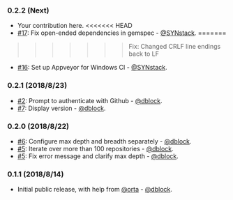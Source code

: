 ### 0.2.2 (Next)

* Your contribution here.
<<<<<<< HEAD
* [#17](https://github.com/dblock/fue/issues/19): Fix open-ended dependencies in gemspec - [@SYNstack](https://github.com/synstack).
=======
>>>>>>> Fix: Changed CRLF line endings back to LF
* [#16](https://github.com/dblock/fue/issues/16): Set up Appveyor for Windows CI - [@SYNstack](https://github.com/synstack).
### 0.2.1 (2018/8/23)

* [#2](https://github.com/dblock/fue/issues/2): Prompt to authenticate with Github - [@dblock](https://github.com/dblock).
* [#7](https://github.com/dblock/fue/issues/7): Display version - [@dblock](https://github.com/dblock).

### 0.2.0 (2018/8/22)

* [#6](https://github.com/dblock/fue/issues/6): Configure max depth and breadth separately - [@dblock](https://github.com/dblock).
* [#5](https://github.com/dblock/fue/issues/5): Iterate over more than 100 repositories - [@dblock](https://github.com/dblock).
* [#5](https://github.com/dblock/fue/issues/5): Fix error message and clarify max depth - [@dblock](https://github.com/dblock).

### 0.1.1 (2018/8/14)

* Initial public release, with help from [@orta](https://github.com/orta) - [@dblock](https://github.com/dblock).
